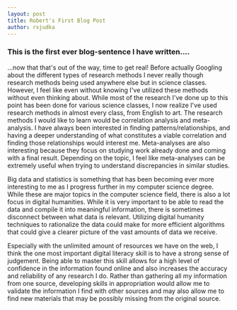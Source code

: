 ```yaml
---
layout: post
title: Robert's First Blog Post
author: rsjudka
---
```


### This is the first ever blog-sentence I have written....

...now that that's out of the way, time to get real!
  Before actually Googling about the different types of research methods I never really though research
methods being used anywhere else but in science classes. However, I feel like even without knowing I've
utilized these methods without even thinking about. While most of the research I've done up to this
point has been done for various science classes, I now realize I've used research methods in almost every
class, from English to art. The research methods I would like to learn would be correlation analysis and
meta-analysis. I have always been interested in finding patterns/relationships, and having a deeper 
understanding of what constitutes a viable correlation and finding those relationships would interest me.
Meta-analyses are also interesting because they focus on studying work already done and coming with a 
final result. Depending on the topic, I feel like meta-analyses can be extremely useful when trying to 
understand discrepancies in similar studies.  

  Big data and statistics is something that has been becoming ever more interesting to me as I progress
further in my computer science degree. While these are major topics in the computer science field, there 
is also a lot focus in digital humanities. While it is very important to be able to read the data and 
compile it into meaningful information, there is sometimes disconnect between what data is relevant. 
Utilizing digital humanity techniques to rationalize the data could make for more efficient algorithms that 
could give a clearer picture of the vast amounts of data we receive.

  Especially with the unlimited amount of resources we have on the web, I think the one most important digital
literacy skill is to have a strong sense of judgement. Being able to master this skill allows for a high level 
of confidence in the information found online and also increases the accuracy and reliability of any research
I do. Rather than gathering all my information from one source, developing skills in appropriation would allow
me to validate the information I find with other sources and may also allow me to find new materials that may
be possibly missing from the original source.
